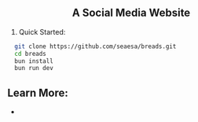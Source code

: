 <h2 align="center">A Social Media Website</h2>

1. Quick Started:

```bash
  git clone https://github.com/seaesa/breads.git
  cd breads
  bun install
  bun run dev
```

<h2>Learn More:</h2>

  - 